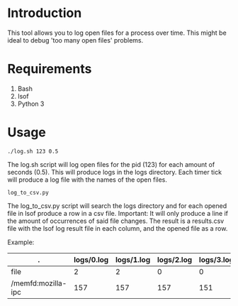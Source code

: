 # Introduction

This tool allows you to log open files for a process over time. 
This might be ideal to debug 'too many open files' problems.

# Requirements
1. Bash
2. lsof
3. Python 3

# Usage

    ./log.sh 123 0.5

The log.sh script will log open files for the pid (123) for each amount of seconds (0.5).
This will produce logs in the logs directory. 
Each timer tick will produce a log file with the names of the open files. 

    log_to_csv.py

The log_to_csv.py script will search the logs directory and for each opened file in lsof produce a row in a csv file. 
Important: It will only produce a line if the amount of occurrences of said file changes.
The result is a results.csv file with the lsof log result file in each column, and the opened file as a row.

Example:

| . | logs/0.log | logs/1.log | logs/2.log | logs/3.log |
| - | ---------- | ---------- | ---------- | ---------- |
| file | 2 | 2 | 0 | 0 |
|/memfd:mozilla-ipc|157|157|157|151|

 
